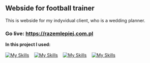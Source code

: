 ## Webside for football trainer
This is webside for my indyvidual client, who is a wedding planner.
<br>
### Go live: https://razemlepiej.com.pl

<strong>In this project I used:</strong>
<br><br>
[![My Skills](https://skillicons.dev/icons?i=html)](https://skillicons.dev)
&nbsp;&nbsp;&nbsp;[![My Skills](https://skillicons.dev/icons?i=js)](https://skillicons.dev)
&nbsp;&nbsp;&nbsp;[![My Skills](https://skillicons.dev/icons?i=css)](https://skillicons.dev)
&nbsp;&nbsp;&nbsp;[![My Skills](https://skillicons.dev/icons?i=figma)](https://skillicons.dev) 


